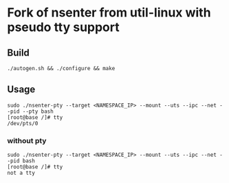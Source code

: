 # Fork of nsenter from util-linux with pseudo tty support

## Build

```
./autogen.sh && ./configure && make
```

## Usage

```
sudo ./nsenter-pty --target <NAMESPACE_IP> --mount --uts --ipc --net --pid --pty bash
[root@base /]# tty
/dev/pts/0
```

### without pty

```
sudo ./nsenter-pty --target <NAMESPACE_IP> --mount --uts --ipc --net --pid bash
[root@base /]# tty
not a tty
```

